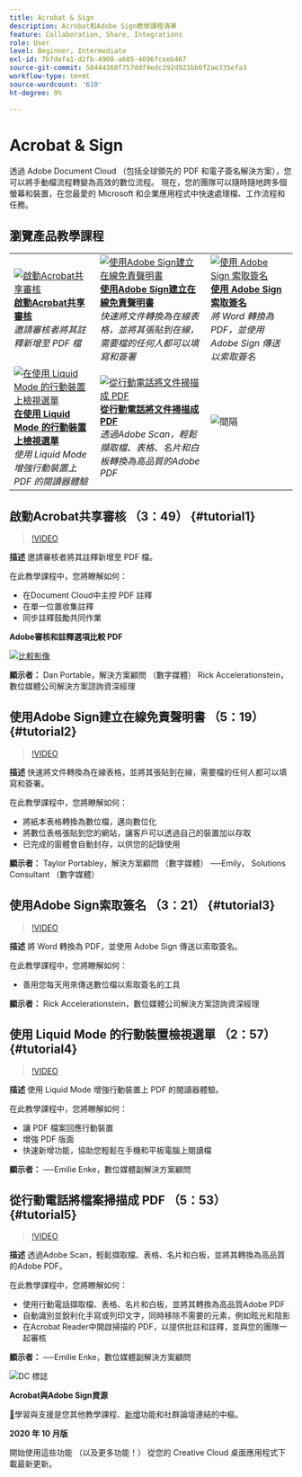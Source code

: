 ```yaml
---
title: Acrobat & Sign
description: Acrobat和Adobe Sign教學課程清單
feature: Collaboration, Share, Integrations
role: User
level: Beginner, Intermediate
exl-id: 7b7defa1-d2fb-4908-a605-4696fceeb467
source-git-commit: 58444368f757ddf9edc292d921bb6f2ae335efa3
workflow-type: tm+mt
source-wordcount: '610'
ht-degree: 0%

---
```


# Acrobat &amp; Sign

透過 Adobe Document Cloud （包括全球領先的 PDF 和電子簽名解決方案），您可以將手動檔流程轉變為高效的數位流程。 現在，您的團隊可以隨時隨地跨多個螢幕和裝置，在您最愛的 Microsoft 和企業應用程式中快速處理檔、工作流程和任務。

## 瀏覽產品教學課程

<table style="table-layout:fixed">
<tr>
 <td>
   <a href="acrobat-sign.md#tutorial1">
      <img alt="啟動Acrobat共享審核" src="../assets/acrobat_sharedreview_armstrong.jpg" />
   </a>
    <div>
   <a href="acrobat-sign.md#tutorial1"><strong>啟動Acrobat共享審核</strong></a>
    </div>
    <em>邀請審核者將其註釋新增至 PDF 檔</em>
    <br>
  </td>
  <td>
    <a href="acrobat-sign.md#tutorial2">
        <img alt="使用Adobe Sign建立在線免責聲明書" src="../assets/sign_webforms_palmer-kobey_thumbnail.jpg" />
    </a>
    <div>
    <a href="acrobat-sign.md#tutorial2"><strong>使用Adobe Sign建立在線免責聲明書</strong></a>
    </div>
    <em>快速將文件轉換為在線表格，並將其張貼到在線，需要檔的任何人都可以填寫和簽署</em>
    <br>
  </td>
  <td>
   <a href="acrobat-sign.md#tutorial3">
      <img alt="使用 Adobe Sign 索取簽名" src="../assets/sign_request-signature_borstein_thumbnail.jpg" />
   </a>
    <div>
    <a href="acrobat-sign.md#tutorial3"><strong>使用 Adobe Sign 索取簽名</strong></a>
    </div>
    <em>將 Word 轉換為 PDF，並使用 Adobe Sign 傳送以索取簽名</em>
    <br>
  </td>
</tr>
<tr>
 <td>
   <a href="acrobat-sign.md#tutorial4">
      <img alt="在使用 Liquid Mode 的行動裝置上檢視選單" src="../assets/acrobat_liquidmode_enke_thumbnail.jpg" />
   </a>
    <div>
   <a href="acrobat-sign.md#tutorial4"><strong>在使用 Liquid Mode 的行動裝置上檢視選單</strong></a>
    </div>
    <em>使用 Liquid Mode 增強行動裝置上 PDF 的閱讀器體驗</em>
    <br>
  </td>
  <td>
    <a href="acrobat-sign.md#tutorial5">
        <img alt="從行動電話將文件掃描成 PDF" src="../assets/acrobat_scan_enke.jpg" />
    </a>
    <div>
    <a href="acrobat-sign.md#tutorial5"><strong>從行動電話將文件掃描成 PDF</strong></a>
    </div>
    <em>透過Adobe Scan，輕鬆擷取檔、表格、名片和白板轉換為高品質的Adobe PDF</em>
    <br>
  </td>
  <td>
    <img alt="間隔" src="../assets/Gray_thumbnail.png" />
    <div>
    <br>
  </td>
</tr>
</table>

## 啟動Acrobat共享審核 （3：49） {#tutorial1}

>[!VIDEO](https://video.tv.adobe.com/v/326777?hidetitle=true)

**描述**
邀請審核者將其註釋新增至 PDF 檔。

在此教學課程中，您將瞭解如何：
* 在Document Cloud中主控 PDF 註釋
* 在單一位置收集註釋
* 同步註釋鼓勵共同作業

**Adobe審核和註釋選項比較 PDF**

[![比較影像](../assets/ComparisonPDF_thumbnail_96.png)](../assets/Adobe_Review_and_Comment_Comparisons.pdf)

**顯示者：**
Dan Portable，解決方案顧問 （數字媒體）
Rick Accelerationstein，數位媒體公司解決方案諮詢資深經理

## 使用Adobe Sign建立在線免責聲明書 （5：19） {#tutorial2}

>[!VIDEO](https://video.tv.adobe.com/v/326776?hidetitle=true)

**描述**
快速將文件轉換為在線表格，並將其張貼到在線，需要檔的任何人都可以填寫和簽署。

在此教學課程中，您將瞭解如何：
* 將紙本表格轉換為數位檔，邁向數位化
* 將數位表格張貼到您的網站，讓客戶可以透過自己的裝置加以存取
* 已完成的窗體會自動封存，以供您的記錄使用

**顯示者：**
Taylor Portabley，解決方案顧問 （數字媒體）
──Emily， Solutions Consultant （數字媒體）

## 使用Adobe Sign索取簽名 （3：21） {#tutorial3}

>[!VIDEO](https://video.tv.adobe.com/v/326801?hidetitle=true)

**描述**
將 Word 轉換為 PDF，並使用 Adobe Sign 傳送以索取簽名。

在此教學課程中，您將瞭解如何：
* 善用您每天用來傳送數位檔以索取簽名的工具

**顯示者：**
Rick Accelerationstein，數位媒體公司解決方案諮詢資深經理

## 使用 Liquid Mode 的行動裝置檢視選單 （2：57） {#tutorial4}

>[!VIDEO](https://video.tv.adobe.com/v/327093?hidetitle=true)

**描述**
使用 Liquid Mode 增強行動裝置上 PDF 的閱讀器體驗。

在此教學課程中，您將瞭解如何：
* 讓 PDF 檔案回應行動裝置
* 增強 PDF 版面
* 快速新增功能，協助您輕鬆在手機和平板電腦上閱讀檔

**顯示者：**
──Emilie Enke，數位媒體副解決方案顧問

## 從行動電話將檔案掃描成 PDF （5：53） {#tutorial5}

>[!VIDEO](https://video.tv.adobe.com/v/327094?hidetitle=true)

**描述**
透過Adobe Scan，輕鬆擷取檔、表格、名片和白板，並將其轉換為高品質的Adobe PDF。

在此教學課程中，您將瞭解如何：
* 使用行動電話擷取檔、表格、名片和白板，並將其轉換為高品質Adobe PDF
* 自動識別並銳利化手寫或列印文字，同時移除不需要的元素，例如眩光和陰影
* 在Acrobat Reader中開啟掃描的 PDF，以提供批註和註釋，並與您的團隊一起審核

**顯示者：**
──Emilie Enke，數位媒體副解決方案顧問

![DC 標誌](../assets/Doc-Cloud-256.png)

**Acrobat與Adobe Sign資源**

[&#128279;](https://helpx.adobe.com/tw/support/document-cloud.html)學習與支援是您其他教學課程、[新增](https://helpx.adobe.com/tw/acrobat/using/whats-new.html)功能和社群論壇連結的中樞。

**2020 年 10 月版**

開始使用這些功能 （以及更多功能！） 從您的 Creative Cloud 桌面應用程式下載最新更新。
